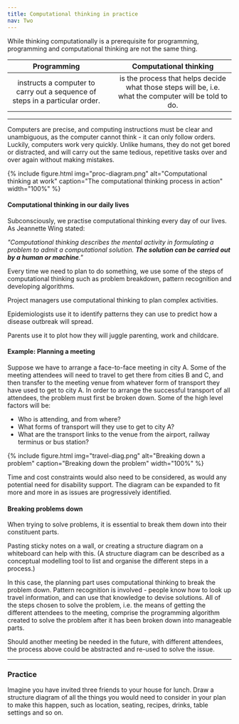 ```yaml
---
title: Computational thinking in practice
nav: Two
---
```


While thinking computationally is a prerequisite for programming, programming and computational thinking are not the same thing.


| **Programming** | &nbsp; |  **Computational thinking** |
| :---: | :---: | :---: | 
| instructs a computer to carry out a sequence of steps in a particular order. | &nbsp; | is the process that helps decide what those steps will be, i.e.  what the computer will be told to do. |      

------

Computers are precise, and computing instructions must be clear and unambiguous, as the computer cannot think - it can only follow orders. Luckily, computers work very quickly. Unlike humans, they do not get bored or distracted, and will carry out the same tedious, repetitive tasks over and over again without making mistakes.

{% include figure.html img="proc-diagram.png" alt="Computational thinking at work" caption="The computational thinking process in action" width="100%" %}

#### Computational thinking in our daily lives

Subconsciously, we practise computational thinking every day of our lives. As Jeannette Wing stated: 

*"Computational thinking describes the mental activity in formulating a problem to admit a computational solution. **The solution can be carried out by a human or machine**."*

Every time we need to plan to do something, we use some of the steps of computational thinking such as problem breakdown, pattern recognition and developing algorithms. 

Project managers use computational thinking to plan complex activities. 

Epidemiologists use it to identify patterns they can use to predict how a disease outbreak will spread. 

Parents use it to plot how they will juggle parenting, work and childcare.

#### Example: Planning a meeting

Suppose we have to arrange a face-to-face meeting in city A. Some of the meeting attendees will need to travel to get there from cities B and C, and then transfer to the meeting venue from whatever form of transport they have used to get to city A. In order to arrange the successful transport of all attendees, the problem must first be broken down. Some of the high level factors will be:

- Who is attending, and from where?
- What forms of transport will they use to get to city A?
- What are the transport links to the venue from the airport, railway terminus or bus station?

{% include figure.html img="travel-diag.png" alt="Breaking down a problem" caption="Breaking down the problem" width="100%" %}

Time and cost constraints would also need to be considered, as would any potential need for disability support. The diagram can be expanded to fit more and more in as issues are progressively identified.

#### Breaking problems down

When trying to solve problems, it is essential to break them down into their constituent parts. 

Pasting sticky notes on a wall, or creating a structure diagram on a whiteboard can help with this. (A structure diagram can be described as a conceptual modelling tool to list and organise the different steps in a process.)

In this case, the planning part uses computational thinking to break the problem down. Pattern recognition is involved - people know how to look up travel information, and can use that knowledge to devise solutions. All of the steps chosen to solve the problem, i.e. the means of getting the different attendees to the meeting, comprise the programming algorithm created to solve the problem after it has been broken down into manageable parts. 

Should another meeting be needed in the future, with different attendees, the process above could be abstracted and re-used to solve the issue. 

---------

### Practice

Imagine you have invited three friends to your house for lunch. Draw a structure diagram of all the things you would need to consider in your plan to make this happen, such as location, seating, recipes, drinks, table settings and so on.
